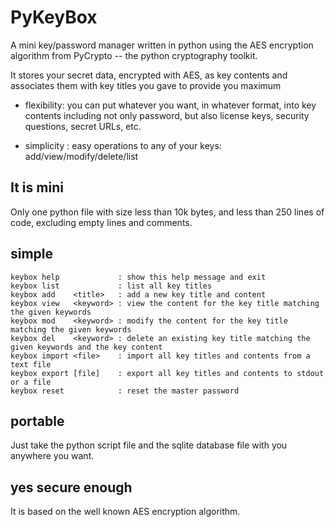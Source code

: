 # PyKeyBox
A mini key/password manager written in python using the AES encryption 
algorithm from PyCrypto -- the python cryptography toolkit. 

It stores your secret data, encrypted with AES, as key contents and associates 
them with key titles you gave to provide you maximum 

- flexibility: you can put whatever you want, in whatever format, into key 
               contents including not only password, but also license keys, 
               security questions, secret URLs, etc.
               
- simplicity : easy operations to any of your keys: add/view/modify/delete/list


## It is mini
Only one python file with size less than 10k bytes, and less than 250
lines of code, excluding empty lines and comments.


## simple
```
keybox help             : show this help message and exit
keybox list             : list all key titles
keybox add    <title>   : add a new key title and content
keybox view   <keyword> : view the content for the key title matching the given keywords
keybox mod    <keyword> : modify the content for the key title matching the given keywords
keybox del    <keyword> : delete an existing key title matching the given keywords and the key content
keybox import <file>    : import all key titles and contents from a text file
keybox export [file]    : export all key titles and contents to stdout or a file
keybox reset            : reset the master password
```


## portable
Just take the python script file and the sqlite database file with you 
anywhere you want.


## yes secure enough
It is based on the well known AES encryption algorithm.

